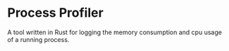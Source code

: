 # Process Profiler 

A tool written in Rust for logging the memory consumption and cpu usage of a running process.